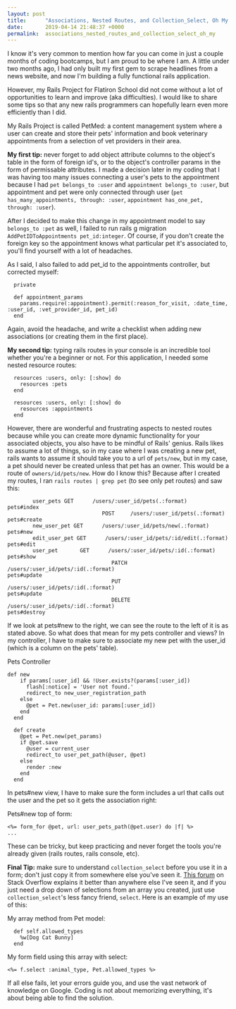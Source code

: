 ```yaml
---
layout: post
title:      "Associations, Nested Routes, and Collection_Select, Oh My!"
date:       2019-04-14 21:48:37 +0000
permalink:  associations_nested_routes_and_collection_select_oh_my
---
```



I know it's very common to mention how far you can come in just a couple months of coding bootcamps, but I am proud to be where I am.  A little under two months ago, I had only built my first gem to scrape headlines from a news website, and now I'm building a fully functional rails application.  

However, my Rails Project for Flatiron School did not come without a lot of opportunities to learn and improve (aka difficulties).  I would like to share some tips so that any new rails programmers can hopefully learn even more efficiently than I did.  

My Rails Project is called PetMed: a content management system where a user can create and store their pets' information and book veterinary appointments from a selection of vet providers in their area.

**My first tip:** never forget to add object attribute columns to the object's table in the form of foreign id's, or to the object's controller params in the form of permissable attributes.  I made a decision later in my coding that I was having too many issues connecting a user's pets to the appointment because I had `pet belongs_to :user` and `appointment belongs_to :user`, but appointment and pet were only connected through user (`pet has_many_appointments, through: :user`, `appointment has_one_pet, through: :user`).

After I decided to make this change in my appointment model to say `belongs_to :pet` as well, I failed to run rails g migration `AddPetIDToAppointments pet_id:integer`.  Of course, if you don't create the foreign key so the appointment knows what particular pet it's associated to, you'll find yourself with a lot of headaches.

As I said, I also failed to add pet_id to the appointments controller, but corrected myself:

```
  private

  def appointment_params
    params.require(:appointment).permit(:reason_for_visit, :date_time, :user_id, :vet_provider_id, pet_id)
  end

```

Again, avoid the headache, and write a checklist when adding new associations (or creating them in the first place).


**My second tip:** typing rails routes in your console is an incredible tool whether you're a beginner or not.  For this application, I needed some nested resource routes:

```
  resources :users, only: [:show] do
    resources :pets
  end

  resources :users, only: [:show] do
    resources :appointments
  end
```

However, there are wonderful and frustrating aspects to nested routes because while you can create more dynamic functionality for your associated objects, you also have to be mindful of Rails' genius.  Rails likes to assume a lot of things, so in my case where I was creating a new pet, rails wants to assume it should take you to a url of `pets/new`, but in my case, a pet should never be created unless that pet has an owner.  This would be a route of `owners/id/pets/new`.  How do I know this?  Because after I created my routes, I ran `rails routes | grep pet` (to see only pet routes) and saw this:

```
        user_pets GET      /users/:user_id/pets(.:format)                                                           pets#index
                              POST     /users/:user_id/pets(.:format)                                                           pets#create
        new_user_pet GET      /users/:user_id/pets/new(.:format)                                                       pets#new
        edit_user_pet GET      /users/:user_id/pets/:id/edit(.:format)                                                  pets#edit
        user_pet       GET      /users/:user_id/pets/:id(.:format)                                                       pets#show
                                 PATCH    /users/:user_id/pets/:id(.:format)                                                       pets#update
                                 PUT      /users/:user_id/pets/:id(.:format)                                                       pets#update
                                 DELETE   /users/:user_id/pets/:id(.:format)                                                       pets#destroy
```

If we look at pets#new to the right, we can see the route to the left of it is as stated above.  So what does that mean for my pets controller and views?  In my controller, I have to make sure to associate my new pet with the user_id (which is a column on the pets' table).  

Pets Controller 

```
def new
    if params[:user_id] && !User.exists?(params[:user_id])
      flash[:notice] = 'User not found.'
      redirect_to new_user_registration_path 
    else
      @pet = Pet.new(user_id: params[:user_id])
    end
  end

  def create
    @pet = Pet.new(pet_params)
    if @pet.save 
      @user = current_user
      redirect_to user_pet_path(@user, @pet)
    else
      render :new
    end
  end
```

In pets#new view, I have to make sure the form includes a url that calls out the user and the pet so it gets the association right:

Pets#new top of form:

```
<%= form_for @pet, url: user_pets_path(@pet.user) do |f| %>
...
```

These can be tricky, but keep practicing and never forget the tools you're already given (rails routes, rails console, etc).


**Final Tip:** make sure to understand `collection_select` before you use it in a form; don't just copy it from somewhere else you've seen it.  [This forum](https://stackoverflow.com/questions/8907867/can-someone-explain-collection-select-to-me-in-clear-simple-terms) on Stack Overflow explains it better than anywhere else I've seen it, and if you just need a drop down of selections from an array you created, just use `collection_select`'s less fancy friend, `select`.  Here is an example of my use of this:

My array method from Pet model:

```
  def self.allowed_types
    %w[Dog Cat Bunny]
  end
```
	
My form field using this array with select:

```
<%= f.select :animal_type, Pet.allowed_types %> 
```

If all else fails, let your errors guide you, and use the vast network of knowledge on Google.  Coding is not about memorizing everything, it's about being able to find the solution.
	
	
	




